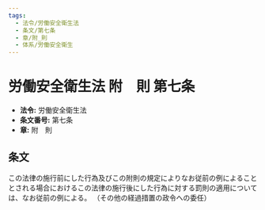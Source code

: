 ```yaml
---
tags:
  - 法令/労働安全衛生法
  - 条文/第七条
  - 章/附_則
  - 体系/労働安全衛生
---
```

# 労働安全衛生法 附　則 第七条

- **法令:** 労働安全衛生法
- **条文番号:** 第七条
- **章:** 附　則

## 条文
この法律の施行前にした行為及びこの附則の規定によりなお従前の例によることとされる場合におけるこの法律の施行後にした行為に対する罰則の適用については、なお従前の例による。
（その他の経過措置の政令への委任）

